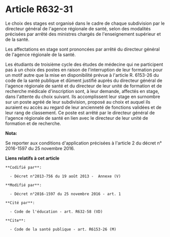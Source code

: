 # Article R632-31

Le choix des stages est organisé dans le cadre de chaque subdivision par le directeur général de l'agence régionale de santé,
selon des modalités précisées par arrêté des ministres chargés de l'enseignement supérieur et de la santé. 

Les affectations en stage sont prononcées par arrêté du directeur général de l'agence régionale de la santé. 

Les étudiants de troisième cycle des études de médecine qui ne participent pas à un choix des postes en raison de
l'interruption de leur formation pour un motif autre que la mise en disponibilité prévue à l'article R. 6153-26 du code de la
santé publique et dûment justifié auprès du directeur général de l'agence régionale de santé et du directeur de leur unité de
formation et de recherche médicale d'inscription sont, à leur demande, affectés en stage, dans l'attente du choix suivant.
Ils accomplissent leur stage en surnombre sur un poste agréé de leur subdivision, proposé au choix et auquel ils auraient eu
accès au regard de leur ancienneté de fonctions validées et de leur rang de classement. Ce poste est arrêté par le directeur
général de l'agence régionale de santé en lien avec le directeur de leur unité de formation et de recherche.

**Nota:**

Se reporter aux conditions d'application précisées à l'article 2 du décret n° 2016-1597 du 25 novembre 2016.

**Liens relatifs à cet article**

	**Codifié par**:

	  - Décret n°2013-756 du 19 août 2013 -  Annexe (V)

	**Modifié par**:

	  - Décret n°2016-1597 du 25 novembre 2016 - art. 1

	**Cité par**:

	  - Code de l'éducation - art. R632-58 (VD)

	**Cite**:

	  - Code de la santé publique - art. R6153-26 (M)
